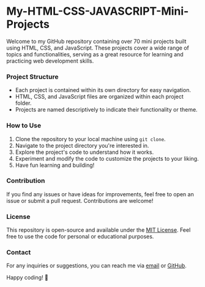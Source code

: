 # My-HTML-CSS-JAVASCRIPT-Mini-Projects

Welcome to my GitHub repository containing over 70 mini projects built using HTML, CSS, and JavaScript. These projects cover a wide range of topics and functionalities, serving as a great resource for learning and practicing web development skills.

### Project Structure

- Each project is contained within its own directory for easy navigation.
- HTML, CSS, and JavaScript files are organized within each project folder.
- Projects are named descriptively to indicate their functionality or theme.

### How to Use

1. Clone the repository to your local machine using `git clone`.
2. Navigate to the project directory you're interested in.
3. Explore the project's code to understand how it works.
4. Experiment and modify the code to customize the projects to your liking.
5. Have fun learning and building!

### Contribution

If you find any issues or have ideas for improvements, feel free to open an issue or submit a pull request. Contributions are welcome!

### License

This repository is open-source and available under the [MIT License](LICENSE). Feel free to use the code for personal or educational purposes.

### Contact

For any inquiries or suggestions, you can reach me via [email](mailto:owaiskal57@gmail.com) or [GitHub](https://github.com/KalamPinjar). 

Happy coding! 🚀
